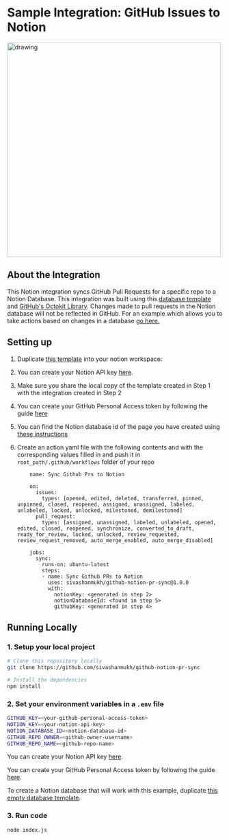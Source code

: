 # Sample Integration: GitHub Issues to Notion

<img src="https://dev.notion.so/front-static/external/readme/images/github-notion-example@2x.png" alt="drawing" width="500"/>

## About the Integration

This Notion integration syncs GitHub Pull Requests for a specific repo to a Notion Database. This integration was built using this [database template](https://stone-tangelo-0ab.notion.site/2079f2070233462bbfcd29c2436a763c?v=f13a771566c9490581fb6fb770b229df) and [GitHub's Octokit Library](https://github.com/octokit). Changes made to pull requests in the Notion database will not be reflected in GitHub. For an example which allows you to take actions based on changes in a database [go here.](https://github.com/makenotion/notion-sdk-js/tree/main/examples/database-email-update)

## Setting up
1. Duplicate [this template](https://stone-tangelo-0ab.notion.site/2079f2070233462bbfcd29c2436a763c?v=f13a771566c9490581fb6fb770b229df) into your notion workspace:
2. You can create your Notion API key [here](https://www.notion.com/my-integrations).
3. Make sure you share the local copy of the template created in Step 1 with the integration created in Step 2
4. You can create your GitHub Personal Access token by following the guide [here](https://docs.github.com/en/github/authenticating-to-github/creating-a-personal-access-token)
5. You can find the Notion database id of the page you have created using [these instructions](https://developers.notion.com/docs/working-with-databases#adding-pages-to-a-database)
6. Create an action yaml file with the following contents and with the corresponding values filled in and push it in `root_path/.github/workflows` folder of your repo

    ```
        name: Sync Github Prs to Notion
        
        on:
          issues:
            types: [opened, edited, deleted, transferred, pinned, unpinned, closed, reopened, assigned, unassigned, labeled, unlabeled, locked, unlocked, milestoned, demilestoned]
          pull_request:
            types: [assigned, unassigned, labeled, unlabeled, opened, edited, closed, reopened, synchronize, converted_to_draft, ready_for_review, locked, unlocked, review_requested, review_request_removed, auto_merge_enabled, auto_merge_disabled]
        
        jobs:
          sync:
            runs-on: ubuntu-latest
            steps:
            - name: Sync Github PRs to Notion
              uses: sivashanmukh/github-notion-pr-sync@1.0.0
              with:
                notionKey: <generated in step 2>
                notionDatabaseId: <found in step 5>
                githubKey: <generated in step 4>
    ```

## Running Locally

### 1. Setup your local project

```zsh
# Clone this repository locally
git clone https://github.com/sivashanmukh/github-notion-pr-sync

# Install the dependencies
npm install
```

### 2. Set your environment variables in a `.env` file

```zsh
GITHUB_KEY=<your-github-personal-access-token>
NOTION_KEY=<your-notion-api-key>
NOTION_DATABASE_ID=<notion-database-id>
GITHUB_REPO_OWNER=<github-owner-username>
GITHUB_REPO_NAME=<github-repo-name>
```

You can create your Notion API key [here](https://www.notion.com/my-integrations).

You can create your GitHub Personal Access token by following the guide [here](https://docs.github.com/en/github/authenticating-to-github/creating-a-personal-access-token).

To create a Notion database that will work with this example, duplicate [this empty database template](https://stone-tangelo-0ab.notion.site/2079f2070233462bbfcd29c2436a763c?v=f13a771566c9490581fb6fb770b229df).

### 3. Run code

```zsh
node index.js
```
